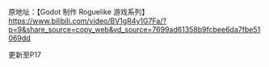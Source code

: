 原地址：【Godot 制作 Roguelike 游戏系列】 https://www.bilibili.com/video/BV1gR4y1G7Fa/?p=9&share_source=copy_web&vd_source=7699ad61358b9fcbee6da7fbe51069dd

更新至P17

